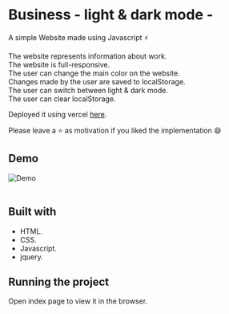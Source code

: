 # Business - light & dark mode -
A simple Website made using Javascript ⚡

The website represents information about work.<br/>
The website is full-responsive.<br/>
The user can change the main color on the website.<br/>
Changes made by the user are saved to localStorage.<br/>
The user can switch between light & dark mode.<br/>
The user can clear localStorage.

Deployed it using vercel [here](https://example.vercel.app/).

Please leave a ⭐ as motivation if you liked the implementation 😄

## Demo
![Demo](/public/assets/demo.gif)
<br />
<br />


## Built with
* HTML.
* CSS.
* Javascript.
* jquery.

## Running the project
Open index page  to view it in the browser. 
